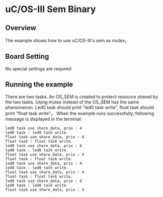 # uC/OS-III Sem Binary

## Overview

The example shows how to use uC/OS-III's sem as mutex。

## Board Setting

No special settings are required

## Running the example
There are two tasks. An OS_SEM is created to protect resource shared by the two tasks. Using mutex instead of the OS_SEM has the same phenomenon.
Led0 task should print "led0 task write", float task should print "float task write"。
When the example runs successfully, following message is displayed in the terminal:
```console
led0 task use share_data, prio : 4
led0 task : led0 task write.
float task use share_data, prio : 4
float task : float task write.
led0 task use share_data, prio : 4
led0 task : led0 task write.
float task use share_data, prio : 4
float task : float task write.
led0 task use share_data, prio : 4
led0 task : led0 task write.
float task use share_data, prio : 4
float task : float task write.
led0 task use share_data, prio : 4
led0 task : led0 task write.
float task use share_data, prio : 4
```
